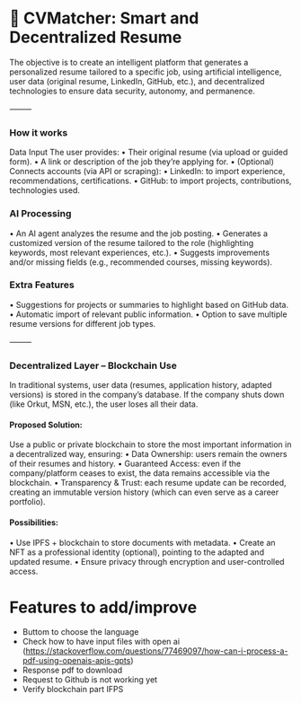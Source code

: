 # 📝 CVMatcher: Smart and Decentralized Resume

The objective is to create an intelligent platform that generates a personalized resume tailored to a specific job, using artificial intelligence, user data (original resume, LinkedIn, GitHub, etc.), and decentralized technologies to ensure data security, autonomy, and permanence.

⸻

### How it works

Data Input
The user provides:
• Their original resume (via upload or guided form).
• A link or description of the job they’re applying for.
• (Optional) Connects accounts (via API or scraping):
• LinkedIn: to import experience, recommendations, certifications.
• GitHub: to import projects, contributions, technologies used.

### AI Processing
• An AI agent analyzes the resume and the job posting.
• Generates a customized version of the resume tailored to the role (highlighting keywords, most relevant experiences, etc.).
• Suggests improvements and/or missing fields (e.g., recommended courses, missing keywords).

### Extra Features
• Suggestions for projects or summaries to highlight based on GitHub data.
• Automatic import of relevant public information.
• Option to save multiple resume versions for different job types.

⸻

### Decentralized Layer – Blockchain Use

In traditional systems, user data (resumes, application history, adapted versions) is stored in the company’s database. If the company shuts down (like Orkut, MSN, etc.), the user loses all their data.

#### Proposed Solution: 
Use a public or private blockchain to store the most important information in a decentralized way, ensuring:
• Data Ownership: users remain the owners of their resumes and history.
• Guaranteed Access: even if the company/platform ceases to exist, the data remains accessible via the blockchain.
• Transparency & Trust: each resume update can be recorded, creating an immutable version history (which can even serve as a career portfolio).

#### Possibilities:
• Use IPFS + blockchain to store documents with metadata.
• Create an NFT as a professional identity (optional), pointing to the adapted and updated resume.
• Ensure privacy through encryption and user-controlled access.



# Features to add/improve

- Buttom to choose the language
- Check how to have input files with open ai (https://stackoverflow.com/questions/77469097/how-can-i-process-a-pdf-using-openais-apis-gpts)
- Response pdf to download
- Request to Github is not working yet
- Verify blockchain part IFPS
